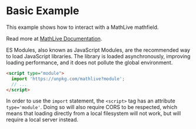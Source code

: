 # Basic Example

This example shows how to interact with a MathLive mathfield.

Read more at [MathLive Documentation](https://cortexjs.io/mathfield).

ES Modules, also known as JavaScript Modules, are the recommended way to load
JavaScript libraries. The library is loaded asynchronously, improving loading
performance, and it does not pollute the global environment.

```html
<script type="module">
  import 'https://unpkg.com/mathlive?module';
  // ...
</script>
```

In order to use the `import` statement, the `<script>` tag has an attribute
`type='module'`. Doing so will also require CORS to be respected, which means
that loading directly from a local filesystem will not work, but will require a
local server instead.
